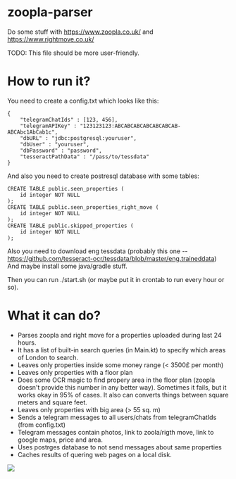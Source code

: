 # zoopla-parser
Do some stuff with https://www.zoopla.co.uk/ and https://www.rightmove.co.uk/

TODO: This file should be more user-friendly. 

# How to run it?
You need to create a config.txt which looks like this:
```
{
    "telegramChatIds" : [123, 456],
    "telegramAPIKey" : "123123123:ABCABCABCABCABCABCAB-ABCAbc1AbCab1c",
    "dbURL" : "jdbc:postgresql:youruser",
    "dbUser" : "youruser",
    "dbPassword" : "password",
    "tesseractPathData" : "/pass/to/tessdata"
}
```
And also you need to create postresql database with some tables:
```
CREATE TABLE public.seen_properties (
    id integer NOT NULL
);
CREATE TABLE public.seen_properties_right_move (
    id integer NOT NULL
);
CREATE TABLE public.skipped_properties (
    id integer NOT NULL
);
```

Also you need to download eng tessdata (probably this one -- https://github.com/tesseract-ocr/tessdata/blob/master/eng.traineddata) 
And maybe install some java/gradle stuff.

Then you can run ./start.sh (or maybe put it in crontab to run every hour or so).

# What it can do?
* Parses zoopla and right move for a properties uploaded during last 24 hours. 
* It has a list of built-in search queries (in Main.kt) to specify which areas of London to search.
* Leaves only properties inside some money range (< 3500£ per month)
* Leaves only properties with a floor plan
* Does some OCR magic to find propery area in the floor plan (zoopla doesn't provide this number in any better way). Sometimes it fails, but it works okay in 95% of cases. It also can converts things between square meters and square feet. 
* Leaves only properties with big area (> 55 sq. m)
* Sends a telegram messages to all users/chats from telegramChatIds (from config.txt)
* Telegram messages contain photos, link to zoola/rigth move, link to google maps, price and area.
* Uses postrges database to not send messages about same properties
* Caches results of quering web pages on a local disk.

![](https://sun6-16.userapi.com/ibinSm-INp_xUuhiNGiQW_P34s86_oPf3Kn07A/tSRdn5lKBeo.jpg)

